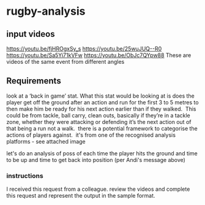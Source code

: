 # rugby-analysis

## input videos
https://youtu.be/fjHROgxSy_s
https://youtu.be/25wuJUQ--R0
https://youtu.be/Sa5Yi71kVFw
https://youtu.be/ObJc7QYpw88
These are videos of the same event from different angles

## Requirements
look at a ‘back in game’ stat. What this stat would be looking at is does the player get off the ground after an action and run for the first 3 to 5 metres to then make him be ready for his next action earlier than if they walked. 
This could be from tackle, ball carry, clean outs, basically if they’re in a tackle zone, whether they were attacking or defending it’s the next action out of that being a run not a walk. 
there is a potential framework to categorise the actions of players against.  it's from one of the recognised analysis platforms - see attached image


let's do an analysis of poss of each time the player hits the ground and time to be up and time to get back into position (per Andi's message above)


### instructions
I received this request from a colleague. review the videos and complete this request and represent the output in the sample format.

